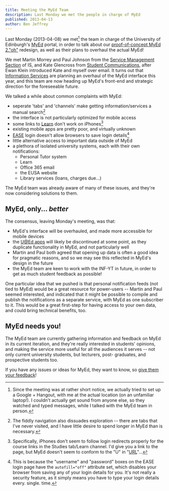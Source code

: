 ```yaml
---
title: Meeting the MyEd Team
description: Last Monday we met the people in charge of MyEd
published: 2013-04-13
author: Ben Jeffrey
---
```



Last Monday (2013-04-08) we met[^1] the team in charge of the University
of Edinburgh's [MyEd](http://myed.ed.ac.uk) portal, in order to talk
about our [proof-of-concept MyEd 2."oh"][myed 2.0] redesign, as well as
their plans to overhaul the actual MyEd!


We met Martin Morrey and Paul Johnson from the
[Service Management Section][] of IS, and Kate Glencross from
[Student Communications][], after Ewan Klein introduced Kate and myself over
email. It turns out that [Information Services][] are planning an overhaul of the
MyEd interface this year, and this team are now heading up MyEd's front-end
and strategic direction for the foreseeable future.

We talked a while about common complaints with MyEd:

* seperate 'tabs' and 'channels' make getting information/services a manual search[^tabs]
* the interface is not particularly optimized for mobile access
* some links to [Learn][] don't work on iPhones[^learn]
* existing mobile apps are pretty poor, and virtually unknown
* [EASE][] login doesn't allow browsers to save login details[^ease]
* little alternative access to important data outside of MyEd
* a plethora of isolated university systems, each with their own notifications:
    - Personal Tutor system
    - Learn
    - Office 365 email
    - the EUSA website
    - Library services (loans, charges due...)

The MyEd team was already aware of many of these issues, and they're
now considering solutions to them.


MyEd, only... *better*
----------------------

The consensus, leaving Monday's meeting, was that:

* MyEd's interface will be overhauled, and made more accessible for mobile devices
* the [U@Ed apps][] will likely be discontinued at some point, as
    they duplicate functionality in MyEd, and not particularly well
* Martin and Paul both agreed that opening up data is often a good idea
    for pragmatic reasons, and so we may see this reflected in MyEd's
    design in the future
* the MyEd team are keen to work with the INF-YT in future, in order
    to get as much student feedback as possible!


One particular idea that we pushed is that personal notification feeds (not
tied to MyEd) would be a great resource for power-users -- Martin and
Paul seemed interested, and indicated that it might be possible to
compile and publish the notifications as a separate service, with MyEd as
one subscriber to it. This would be a great first-step for having access
to your own data, and could bring technical benefits, too.


MyEd needs you!
---------------

The MyEd team are currently gathering information and feedback on MyEd in
its current iteration, and they're really interested in students'
opinions, and making the service more useful for all the audiences it
serves -- not only current university students, but lecturers, post-
graduates, and prospective students too.

If you have any issues or ideas for MyEd, they want to know,
so [give them your feedback][MyEd feedback]!




<!-- footnotes and links -->
[^1]: Since the meeting was at rather short notice, we actually tried to set
    up a Google + Hangout, with me at the actual location (on an unfamiliar
    laptop!). I couldn't actually get sound from anyone else,
    so they watched and typed messages, while I talked with the MyEd team
    in person.

[^tabs]: The fiddly navigation also dissuades exploration -- there are tabs
    that I've never visited, and I have little desire to spend longer in MyEd
    than is necessary.

[^learn]: Specifically, iPhones don't seem to follow login redirects properly
    for the course links in the Studies tab/Learn channel. I'd give you a link
    to the page, but MyEd doesn't seem to conform to the "U" in "[URL][]"...

[^ease]: This is because the "username" and "password" boxes on the EASE login
    page have     the `autofill="off"` attribute set, which disables your
    browser from saving any of your login details for you. It's not really
    a security     feature, as it simply means you have to type your login
    details every. single. time.

[Service Management Section]: http://www.ed.ac.uk/schools-departments/information-services/about/organisation/applications-division/apps-division-who/apps-division-units/apps-div-serv-mgt/staff-list-serv-mgt
[Student Communications]: http://www.ed.ac.uk/schools-departments/communications-marketing/student-communications
[MyEd feedback]: http://www.ed.ac.uk/schools-departments/information-services/services/computing/comms-and-collab/myed-portal/introduction-to-myed/myed-feedback
[myed 2.0]: https://github.com/INF-YT/don
[Information Services]: http://www.ed.ac.uk/schools-departments/information-services
[U@Ed apps]: http://www.ed.ac.uk/schools-departments/information-services/services/computing/comms-and-collab/mobilecampus
[Learn]: http://learn.ed.ac.uk/
[URL]: https://en.wikipedia.org/wiki/Uniform_Resource_Locator
[EASE]: https://www.ease.ed.ac.uk/
